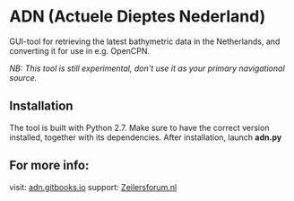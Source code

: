 # ADN (Actuele Dieptes Nederland)
GUI-tool for retrieving the latest bathymetric data in the Netherlands, and converting it for use in e.g. OpenCPN.

*NB: This tool is still experimental, don't use it as your primary navigational source.*

## Installation  
The tool is built with Python 2.7. Make sure to have the correct version installed, together with its dependencies. After installation, launch **adn.py**

## For more info:

visit: [adn.gitbooks.io](https://adn.gitbooks.io/actuele-dieptes-nederland)
support: [Zeilersforum.nl](https://www.zeilersforum.nl)
